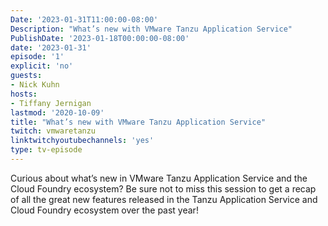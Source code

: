 ```yaml
---
Date: '2023-01-31T11:00:00-08:00'
Description: "What’s new with VMware Tanzu Application Service"
PublishDate: '2023-01-18T00:00:00-08:00'
date: '2023-01-31'
episode: '1'
explicit: 'no'
guests:
- Nick Kuhn
hosts:
- Tiffany Jernigan
lastmod: '2020-10-09'
title: "What’s new with VMware Tanzu Application Service"
twitch: vmwaretanzu
linktwitchyoutubechannels: 'yes'
type: tv-episode
---
```


Curious about what’s new in VMware Tanzu Application Service and the Cloud Foundry ecosystem? Be sure not to miss this session to get a recap of all the great new features released in the Tanzu Application Service and Cloud Foundry ecosystem over the past year!
